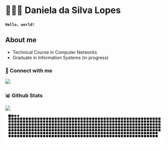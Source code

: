# 👩🏻‍💻 Daniela da Silva Lopes

**`Hello, world!`**

## About me

- Technical Course in Computer Networks
- Graduate in Information Systems (in progress)

### 📨 Connect with me

<div style="display: inline_block"> 
  <a href="https://www.linkedin.com/in/daanidsl/" target="_blank"><img src="https://img.shields.io/badge/-LinkedIn-%230077B5?style=for-the-badge&logo=linkedin&logoColor=white" target="_blank"></a> 
</div>

### 📊 Github Stats

<div align="left">
  <img height="170em" src="https://github-readme-stats.vercel.app/api/top-langs/?username=daanidsl&layout=compact&langs_count=8&theme=dark"/>
</div>

<picture align="center">
  <source media="(prefers-color-scheme: dark)" srcset="https://raw.githubusercontent.com/daanidsl/daanidsl/output/github-contribution-grid-snake-dark.svg">
  <source media="(prefers-color-scheme: light)" srcset="https://raw.githubusercontent.com/daanidsl/daanidsl/output/github-contribution-grid-snake-dark.svg">
  <img align="center" alt="github contribution grid snake animation" src="https://raw.githubusercontent.com/daanidsl/daanidsl/output/github-contribution-grid-snake.svg">
</picture>

